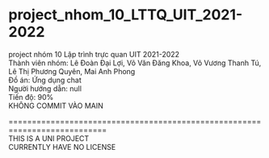 # project_nhom_10_LTTQ_UIT_2021-2022
project nhóm 10 Lập trình trực quan UIT 2021-2022  
Thành viên nhóm: Lê Đoàn Đại Lợi, Võ Văn Đăng Khoa, Võ Vương Thanh Tú, Lê Thị Phương Quyên, Mai Anh Phong  
Đồ án: Ứng dụng chat  
Người hướng dẫn: null  
Tiến độ: 90%  
KHÔNG COMMIT VÀO MAIN

===========================================================================  
THIS IS A UNI PROJECT  
CURRENTLY HAVE NO LICENSE
